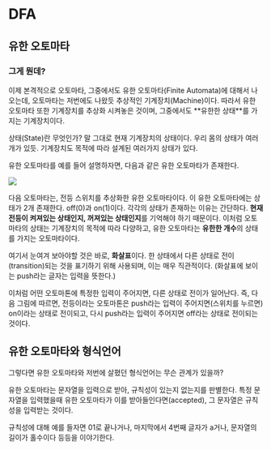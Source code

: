 # DFA

## 유한 오토마타

### 그게 뭔데?
<p></p>
이제 본격적으로 오토마타, 그중에서도 유한 오토마타(Finite Automata)에 대해서 나오는데, 오토마타는 저번에도 나왔듯 추상적인 기계장치(Machine)이다. 따라서 유한 오토마타 또한 기계장치를 추상화 시켜놓은 것이며, 그중에서도 **유한한 상태**를 가지는 기계장치이다.

<p>상태(State)란 무엇인가? 말 그대로 현재 기계장치의 상태이다. 우리 몸의 상태가 여러 개가 있듯. 기계장치도 목적에 따라 설계된 여러가지 상태가 있다.</p>

<p>유한 오토마타를 예를 들어 설명하자면, 다음과 같은 유한 오토마타가 존재한다.</p>

<img src="https://bestowing.github.io/assets/img/2020-11-02/automata4/11.png">

<p>다음 오토마타는, 전등 스위치를 추상화한 유한 오토마타이다. 이 유한 오토마타에는 상태가 2개 존재한다. off(0)과 on(1)이다. 각각의 상태가 존재하는 이유는 간단하다. <b>현재 전등이 켜져있는 상태인지, 꺼져있는 상태인지</b>를 기억해야 하기 때문이다. 이처럼 오토마타의 상태는 기계장치의 목적에 따라 다양하고, 유한 오토마타는 <b>유한한 개수</b>의 상태를 가지는 오토마타이다.</p>

<p>여기서 눈여겨 보아야할 것은 바로, <b>화살표</b>이다. 한 상태에서 다른 상태로 전이(transition)되는 것을 표기하기 위해 사용되며, 이는 매우 직관적이다. (화살표에 보이는 push라는 글자는 입력을 뜻한다.) </p>

<p>이처럼 어떤 오토마톤에 특정한 입력이 주어지면, 다른 상태로 전이가 일어난다. 즉, 다음 그림에 따르면, 전등이라는 오토마톤은 push라는 입력이 주어지면(스위치를 누르면) on이라는 상태로 전이되고, 다시 push라는 입력이 주어지면 off라는 상태로 전이되는 것이다.</p>


## 유한 오토마타와 형식언어
<p></p>
<p> 그렇다면 유한 오토마타와 저번에 살폈던 형식언어는 무슨 관계가 있을까?</p>

<p>유한 오토마타는 문자열을 입력으로 받아, 규칙성이 있는지 없는지를 판별한다. 특정 문자열을 입력했을때 유한 오토마타가 이를 받아들인다면(accepted), 그 문자열은 규칙성을 입력받는 것이다.</p>

<p>규칙성에 대해 예를 들자면 01로 끝나거나, 마지막에서 4번째 글자가 a거나, 문자열의 길이가 홀수이다 등등을 이야기한다.</p>